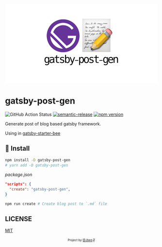 ![gatsby-post-gen](./assets/gatsby-post-gen.png)

# gatsby-post-gen

![GitHub Action Status](https://github.com/JaeYeopHan/gatsby-post-gen/workflows/Deploy/badge.svg) [![semantic-release](https://img.shields.io/badge/%20%20%F0%9F%93%A6%F0%9F%9A%80-semantic--release-e10079.svg)](https://github.com/semantic-release/semantic-release) [![npm version](https://badge.fury.io/js/gatsby-post-gen.svg)](https://badge.fury.io/js/gatsby-post-gen)

Generate post of blog based gatsby framework.

Using in [gatsby-starter-bee](https://github.com/JaeYeopHan/gatsby-starter-bee)

## 🚚 Install

```sh
npm install -D gatsby-post-gen
# yarn add -D gatsby-post-gen
```

_package.json_

```json
"scripts": {
  "create": "gatsby-post-gen",
}
```

```sh
npm run create # Create blog post to `.md` file
```

## LICENSE

[MIT](./LICENSE)

<div align="center">

<sub><sup>Project by <a href="https://github.com/JaeYeopHan">@Jbee</a></sup></sub><small>✌</small>

</div>
